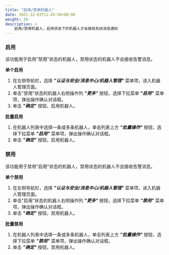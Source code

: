 ```yaml
---
title: "启用/禁用机器人"
date: 2021-12-03T11:45:58+08:00
weight: 30
description: >
    启用/禁用机器人，启用状态下的机器人才会接收系统消息通知
---
```


### 启用

该功能用于启用"禁用"状态的机器人，禁用状态的机器人不会接收告警消息。

**单个启用**

1. 在左侧导航栏，选择 **_"认证与安全/消息中心/机器人管理"_** 菜单项，进入机器人管理页面。
2. 单击"禁用"状态的机器人右侧操作列 **_"更多"_** 按钮，选择下拉菜单 **_"启用"_** 菜单项，弹出操作确认对话框。
2. 单击 **_"确定"_** 按钮，启用机器人。

**批量启用**

1. 在机器人列表中选择一条或多条机器人，单击列表上方 **_"批量操作"_** 按钮，选择下拉菜单 **_"启用"_** 菜单项，弹出操作确认对话框。
2. 单击 **_"确定"_** 按钮，启用机器人。

### 禁用

该功能用于禁用"启用"状态的机器人，禁用状态的机器人不会接收告警消息。

**单个禁用**

1. 在左侧导航栏，选择 **_"认证与安全/消息中心/机器人管理"_** 菜单项，进入机器人管理页面。
2. 单击"启用"状态的机器人右侧操作列 **_"更多"_** 按钮，选择下拉菜单 **_"禁用"_** 菜单项，弹出操作确认对话框。
2. 单击 **_"确定"_** 按钮，禁用机器人。

**批量禁用**

1. 在机器人列表中选择一条或多条机器人，单击列表上方 **_"批量操作"_** 按钮，选择下拉菜单 **_"禁用"_** 菜单项，弹出操作确认对话框。
2. 单击 **_"确定"_** 按钮，禁用机器人。